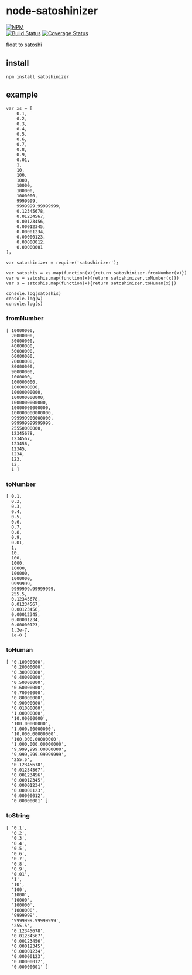 # node-satoshinizer

[![NPM](https://nodei.co/npm/satoshinizer.png?downloads=true&downloadRank=true&stars=true)](https://nodei.co/npm/satoshinizer)  
[![Build Status](https://secure.travis-ci.org/you21979/node-satoshinizer.png?branch=master)](https://travis-ci.org/you21979/node-satoshinizer)
[![Coverage Status](https://coveralls.io/repos/github/you21979/node-satoshinizer/badge.svg?branch=master)](https://coveralls.io/github/you21979/node-satoshinizer?branch=master)

float to satoshi

## install

```
npm install satoshinizer
```

## example

```
var xs = [
    0.1,
    0.2,
    0.3,
    0.4,
    0.5,
    0.6,
    0.7,
    0.8,
    0.9,
    0.01,
    1,
    10,
    100,
    1000,
    10000,
    100000,
    1000000,
    9999999,
    9999999.99999999,
    0.12345678,
    0.01234567,
    0.00123456,
    0.00012345,
    0.00001234,
    0.00000123,
    0.00000012,
    0.00000001
];

var satoshinizer = require('satoshinizer');

var satoshis = xs.map(function(x){return satoshinizer.fromNumber(x)})
var w = satoshis.map(function(x){return satoshinizer.toNumber(x)})
var s = satoshis.map(function(x){return satoshinizer.toHuman(x)})

console.log(satoshis)
console.log(w)
console.log(s)

```

### fromNumber

```
[ 10000000,
  20000000,
  30000000,
  40000000,
  50000000,
  60000000,
  70000000,
  80000000,
  90000000,
  1000000,
  100000000,
  1000000000,
  10000000000,
  100000000000,
  1000000000000,
  10000000000000,
  100000000000000,
  999999900000000,
  999999999999999,
  25550000000,
  12345678,
  1234567,
  123456,
  12345,
  1234,
  123,
  12,
  1 ]
```

### toNumber

```
[ 0.1,
  0.2,
  0.3,
  0.4,
  0.5,
  0.6,
  0.7,
  0.8,
  0.9,
  0.01,
  1,
  10,
  100,
  1000,
  10000,
  100000,
  1000000,
  9999999,
  9999999.99999999,
  255.5,
  0.12345678,
  0.01234567,
  0.00123456,
  0.00012345,
  0.00001234,
  0.00000123,
  1.2e-7,
  1e-8 ]
```

### toHuman

```
[ '0.10000000',
  '0.20000000',
  '0.30000000',
  '0.40000000',
  '0.50000000',
  '0.60000000',
  '0.70000000',
  '0.80000000',
  '0.90000000',
  '0.01000000',
  '1.00000000',
  '10.00000000',
  '100.00000000',
  '1,000.00000000',
  '10,000.00000000',
  '100,000.00000000',
  '1,000,000.00000000',
  '9,999,999.00000000',
  '9,999,999.99999999',
  '255.5',
  '0.12345678',
  '0.01234567',
  '0.00123456',
  '0.00012345',
  '0.00001234',
  '0.00000123',
  '0.00000012',
  '0.00000001' ]
```

### toString

```
[ '0.1',
  '0.2',
  '0.3',
  '0.4',
  '0.5',
  '0.6',
  '0.7',
  '0.8',
  '0.9',
  '0.01',
  '1',
  '10',
  '100',
  '1000',
  '10000',
  '100000',
  '1000000',
  '9999999',
  '9999999.99999999',
  '255.5',
  '0.12345678',
  '0.01234567',
  '0.00123456',
  '0.00012345',
  '0.00001234',
  '0.00000123',
  '0.00000012',
  '0.00000001' ]
```

